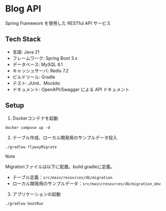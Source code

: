 # Blog API
Spring Framework を使用した RESTful API サービス

## Tech Stack
- 言語: Java 21
- フレームワーク: Spring Boot 3.x
- データベース: MySQL 8.1
- キャッシュサーバ: Redis 7.2
- ビルドツール: Gradle
- テスト: JUnit、Mockito
- ドキュメント: OpenAPI/Swagger による API ドキュメント

## Setup
1. Dockerコンテナを起動
```shell
docker compose up -d
```

2. テーブル作成、ローカル開発用のサンプルデータ投入
```shell
./gradlew flywayMigrate
```
> [!NOTE]
> Migrationファイルは以下に配置。build.gradleに定義。
> - テーブル定義：`src/main/resources/db/migration`
> - ローカル開発用のサンプルデータ：`src/main/resources/db/migration_dev`

3. アプリケーションの起動
```shell
./gradlew bootRun 
```
